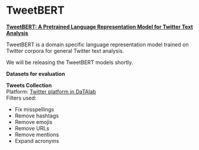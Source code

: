 # TweetBERT
<b> <u>TweetBERT: A Pretrained Language Representation Model for Twitter Text Analysis </u> </b>


TweetBERT is a domain specific language representation model trained on Twitter corpora for general Twitter text analysis.


We will be releasing the TweetBERT models shortly.

<b> Datasets for evaluation </b>


<b> Tweets Collection </b> <br>
Platform: <a href="https://twitter.datalab.science/">Twitter platform in DaTAlab</a> <br>
Filters used:
<ul>
  <li>Fix misspellings</li>
  <li>Remove hashtags</li>
  <li>Remove emojis</li>
   <li>Remove URLs </li>
  <li>Remove mentions</li>
  <li>Expand acronyms</li>
</ul>
